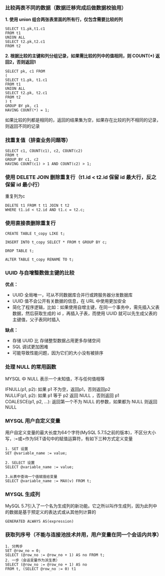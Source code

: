 ### 比较两表不同的数据（数据迁移完成后做数据校验用）
**1. 使用 union 组合两张表里面的所有行，仅包含需要比较的列**
```
SELECT t1.pk,t1.c1
FROM t1
UNION ALL
SELECT t2.pk,t2.c1
FROM t2
```
**2. 根据比较的主键和列分组记录，如果需比较的列中的值相同，则 COUNT(*) 返回2，否则返回1**
```
SELECT pk, c1 FROM
(
SELECT t1.pk, t1.c1
FROM t1
UNION ALL
SELECT t2.pk, t2.c1
FROM t2
) t
GROUP BY pk, c1
HAVING COUNT(*) = 1;
```
如果比较的列都是相同的，返回的结果集为空，如果存在比较的列不相同的记录，则返回不同的记录

### 找重复值（排查业务问题等）
```
SELECT c1, COUNT(c1), c2, COUNT(c2)
FROM t
GROUP BY c1, c2
HAVING COUNT(c1) > 1 AND COUNT(c2) > 1;
```

### 使用 DELETE JOIN 删除重复行（t1.id < t2.id 保留 id 最大行，反之保留 id 最小行）
重复列为c
```
DELETE t1 FROM t t1 JOIN t t2
WHERE t1.id < t2.id AND t1.c = t2.c;
```
### 使用直接表删除重复行
```
CREATE TABLE t_copy LIKE t;

INSERT INTO t_copy SELECT * FROM t GROUP BY c;

DROP TABLE t;

ALTER TABLE t_copy RENAME TO t;
```
### UUID 与自增整数做主键的比较
**优点：**
* UUID 全局唯一，可从不同数据库合并行或跨服务器分发数据库
* UUID 值不会公开有关数据的信息，在 URL 中使用更加安全
* 简化了程序逻辑，比如：如果使用自增主键，在同一个事务中，需先插入父表数据，然后获取生成的 id ，再插入子表，而使用 UUID 就可以先生成父表的主键值，父子表同时插入

**缺点：**
* 存储 UUID 比 存储整型数据占用更多存储空间
* SQL 调试更加困难
* 可能导致性能问题，因为它们的大小没有被排序

### 处理 NULL 的常用函数
MYSQL 中 NULL 表示一个未知值，不与任何值相等  

IFNULL(p1, p2): 如果 p1 不为空，返回p1，否则返回p2  
NULLIF(p1, p2): 如果 p1 等于 p2 返回 NULL ，否则返回 p1  
COALESCE(p1, p2, ...): 返回第一个不为 NULL 的参数，如果都为 NULL 则返回 NULL

### MYSQL 用户自定义变量
 用户自定义变量的最大长度为64个字符(MySQL 5.7.5之前的版本)，不区分大小写，:=或=作为SET语句中的赋值运算符，有如下三种方式定义变量
 ```
 1. SET 设置
 SET @variable_name := value;

 2. SELECT 设置
 SELECT @variable_name := value;

 3.从表中查询一个值赋值给变量
 SELECT @variable_name := MAX(v) FROM t;
 ```
### MYSQL 生成列
MySQL 5.7引入了一个名为生成列的新功能。它之所以叫作生成列，因为此列中的数据是基于预定义的表达式或从其他列计算的
```
GENERATED ALWAYS AS(expression)
```
### 获取列序号（不能与连接池技术并用，用户变量在同一个会话内共享）
```
1. 分两步
SET @row_no = 0;
SELECT (@row_no := @row_no + 1) AS no FROM t;
2. 一步（会话变量作为派生表）
SELECT (@row_no := @row_no + 1) AS no
FROM t, (SELECT @row_no := 0) t1
```
